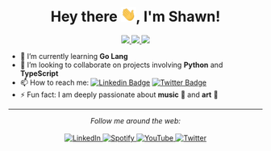 <h1 align="center">Hey there <img  src="https://raw.githubusercontent.com/ABSphreak/ABSphreak/master/gifs/Hi.gif" width="30px">, I'm Shawn!</h1>
<p align=center style="margin-top: 20px;margin-bottom: 10px">
   <a href="https://github.com/Shawn1912">
      <img src="https://visitor-badge.glitch.me/badge?page_id=shawn1912.shawn1912">
   </a>
   <a href="https://github.com/shawn1912?tab=repositories">
      <img src="https://badges.pufler.dev/repos/shawn1912?style=flat-square&color=black&logo=github">
   </a>
   <a href="https://github.com/shawn1912">
      <img src="https://img.shields.io/github/followers/shawn1912?style=social">
   </a>
</p>

- 🌱 I’m currently learning **Go Lang**
- 👯 I’m looking to collaborate on projects involving **Python** and **TypeScript**
- 📫 How to reach me: [![Linkedin Badge](https://img.shields.io/badge/-LinkedIn-0e76a8?style=flat-square&logo=Linkedin&logoColor=white)](https://linkedin.com/in/shawnlouis)
[![Twitter Badge](https://img.shields.io/badge/-Twitter-00acee?style=flat-square&logo=Twitter&logoColor=white)](https://twitter.com/ShaLo1912)
- ⚡ Fun fact: I am deeply passionate about **music** 🎵 and **art** :art:
<!-- How to reach me: **[LinkedIn](https://linkedin.com/in/shawnlouis)** or **[Twitter](https://twitter.com/ShaLo1912)** -->

---

<div align="center">
   <i>Follow me around the web:</i>
   <br />
   <br />

   <a href="https://www.linkedin.com/in/shawnlouis" target="_blank">
      <img src="https://img.shields.io/badge/LinkedIn-%230077B5.svg?&style=flat-square&logo=linkedin&logoColor=white" height=25 alt="LinkedIn">
   </a>
   <a href="https://open.spotify.com/user/31slhpxihibou7w5xm2nnw36dogi?si=249520a02ea74eb9" target="_blank">
      <img src="https://img.shields.io/badge/Spotify-%231ED760.svg?&style=flat-square&logo=spotify&logoColor=white" height=25 alt="Spotify">
   </a>
   <a href="https://youtube.com/channel/UCvyHTx6TPnUlqBK8kq4-SNw" target="_blank">
      <img src="https://img.shields.io/badge/YouTube-%23FF0000.svg?&style=flat-square&logo=YouTube&logoColor=white" height=25 alt="YouTube">
   </a>
   <a href="https://twitter.com/ShaLo1912" target="_blank">
      <img src="https://img.shields.io/badge/Twitter-%231DA1F2.svg?&style=flat-square&logo=twitter&logoColor=white" height=25 alt="Twitter">
   </a>

</div>

<br />


<!-- <hr>
<p align="center" style="margin-top: 20px;margin-bottom: 10px">
   <img src="https://img.shields.io/badge/javascript%20-%23323330.svg?&style=for-the-badge&logo=javascript&logoColor=%23F7DF1E"/> 
   <img src="https://img.shields.io/badge/python%20-%2314354C.svg?&style=for-the-badge&logo=python&logoColor=white"/> 
   <img src="https://img.shields.io/badge/c++%20-%2300599C.svg?&style=for-the-badge&logo=c%2B%2B&ogoColor=white"/> 
   <img src="https://img.shields.io/badge/git%20-%23F05033.svg?&style=for-the-badge&logo=git&logoColor=white"/> 
   <img src="https://img.shields.io/badge/github%20-%23121011.svg?&style=for-the-badge&logo=github&logoColor=white"/>
</p> -->
<!-- [![trophy](https://github-profile-trophy.vercel.app/?username=grejojoby&theme=juicyfresh&no-frame=true&row=1)](https://github.com/ryo-ma/github-profile-trophy) -->



<!-- Dark Theme -->
<!--title_color=fff&icon_color=f9f9f9&text_color=9f9f9f&bg_color=151515 -->
